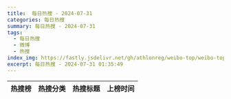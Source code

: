 ```yaml
---
title:  每日热搜 - 2024-07-31
categories: 每日热搜
summary: 每日热搜 - 2024-07-31
tags:
  - 每日热搜
  - 微博
  - 热搜
index_img: https://fastly.jsdelivr.net/gh/athlonreg/weibo-top/weibo-top.jpeg
excerpt: 每日热搜 - 2024-07-31 01:35:49
---
```


| 热搜榜 | 热搜分类 | 热搜标题 | 上榜时间 |
| --- | --- | --- | --- |

